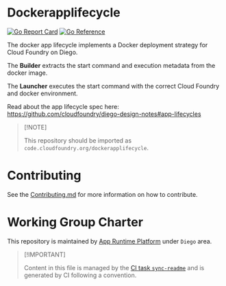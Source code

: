 # Dockerapplifecycle

[![Go Report
Card](https://goreportcard.com/badge/code.cloudfoundry.org/dockerapplifecycle)](https://goreportcard.com/report/code.cloudfoundry.org/dockerapplifecycle)
[![Go
Reference](https://pkg.go.dev/badge/code.cloudfoundry.org/dockerapplifecycle.svg)](https://pkg.go.dev/code.cloudfoundry.org/dockerapplifecycle)

The docker app lifecycle implements a Docker deployment strategy for
Cloud Foundry on Diego.

The **Builder** extracts the start command and execution metadata from
the docker image.

The **Launcher** executes the start command with the correct Cloud
Foundry and docker environment.

Read about the app lifecycle spec here:
https://github.com/cloudfoundry/diego-design-notes#app-lifecycles

> \[!NOTE\]
>
> This repository should be imported as
> `code.cloudfoundry.org/dockerapplifecycle`.

# Contributing

See the [Contributing.md](./.github/CONTRIBUTING.md) for more
information on how to contribute.

# Working Group Charter

This repository is maintained by [App Runtime
Platform](https://github.com/cloudfoundry/community/blob/main/toc/working-groups/app-runtime-platform.md)
under `Diego` area.

> \[!IMPORTANT\]
>
> Content in this file is managed by the [CI task
> `sync-readme`](https://github.com/cloudfoundry/wg-app-platform-runtime-ci/blob/main/shared/tasks/sync-readme/metadata.yml)
> and is generated by CI following a convention.
